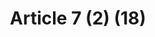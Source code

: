 ---
title: "Article 7 (2) (18)"
draft: false
exceptions:
- info53a
memberstates:
- CY
score: 3
compensation:
- 
remarks: |
 


link: "http://www.cylaw.org/nomoi/enop/non-ind/1976_1_59/full.html"
---